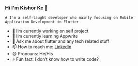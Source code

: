 ### Hi I'm Kishor Kc 👋

```# I'm a self-taught developer who mainly focusing on Mobile Application Development in Flutter```

- 🔭 I’m currently working on self project
- 🌱 I’m currently learning Appwrite
- 💬 Ask me about flutter and any tech related stuff
- 📫 How to reach me: [Linkedin](https://www.linkedin.com/in/kishor-kc-502422210)
- 😄 Pronouns: He/His
- ⚡ Fun fact: I don't know how to write code?

<!-- - 👯 I’m looking to collaborate on ...
- 🤔 I’m looking for help with ... -->


